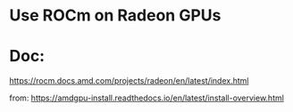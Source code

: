# Use ROCm on Radeon GPUs
# Doc:
https://rocm.docs.amd.com/projects/radeon/en/latest/index.html

from: https://amdgpu-install.readthedocs.io/en/latest/install-overview.html

